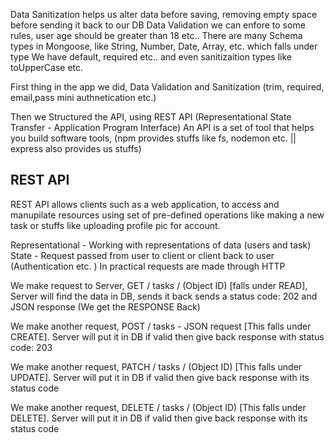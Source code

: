 Data Sanitization helps us alter data before saving, removing empty space before sending it back to our DB
Data Validation we can enfore to some rules, user age should be greater than 18 etc..
There are many Schema types in Mongoose, like String, Number, Date, Array, etc. which falls under type
We have default, required etc.. and even sanitizaition types like toUpperCase etc.

First thing in the app we did, Data Validation and Sanitization (trim, required, email,pass mini authnetication etc.)

Then we Structured the API, using REST API (Representational State Transfer - Application Program Interface)
An API is a set of tool that helps you build software tools, (npm provides stuffs like fs, nodemon etc. || express also provides us stuffs)

REST API 
-------------------------------
REST API allows clients such as a web application, to access and manupilate resources using set of pre-defined operations like making a new task or stuffs like uploading profile pic for account. 

Representational - Working with representations of data (users and task)
State - Request passed from user to client or client back to user (Authentication etc. )
In practical requests are made through HTTP

We make request to Server, GET / tasks / (Object ID) [falls under READ], Server will find the data in DB, sends it back sends a status code: 202 and JSON response  (We get the RESPONSE Back)

We make another request, POST / tasks - JSON request [This falls under CREATE]. Server will put it in DB if valid then give back response with status code: 203 

We make another request, PATCH / tasks / (Object ID) [This falls under UPDATE]. Server will put it in DB if valid then give back response with its status code

We make another request, DELETE / tasks / (Object ID) [This falls under DELETE]. Server will put it in DB if valid then give back response with its status code